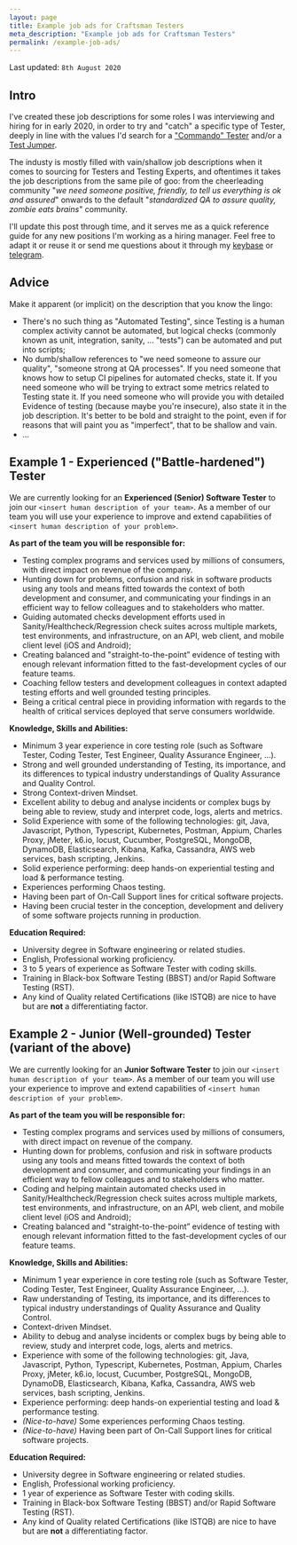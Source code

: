```yaml
---
layout: page
title: Example job ads for Craftsman Testers
meta_description: "Example job ads for Craftsman Testers"
permalink: /example-job-ads/
---
```


Last updated: `8th August 2020`

## Intro

I've created these job descriptions for some roles I was interviewing and hiring for in early 2020, in order to try and "catch" a specific type of Tester, deeply in line with the values I'd search for a ["Commando" Tester](https://filfreire.com/posts/asymmetric_warfare) and/or a [Test Jumper](https://filfreire.com/posts/asymmetric_warfare).

The industy is mostly filled with vain/shallow job descriptions when it comes to sourcing for Testers and Testing Experts, and oftentimes it takes the job descriptions from the same pile of goo: from the cheerleading community "_we need someone positive, friendly, to tell us everything is ok and assured_" onwards to the default "_standardized QA to assure quality, zombie eats brains_" community.

I'll update this post through time, and it serves me as a quick reference guide for any new positions I'm working as a hiring manager. Feel free to adapt it or reuse it or send me questions about it through my <a href="https://keybase.io/filfreireadidas">keybase</a> or <a href="https://t.me/filfreire">telegram</a>.

## Advice

Make it apparent (or implicit) on the description that you know the lingo:
- There's no such thing as "Automated Testing", since Testing is a human complex activity cannot be automated, but logical checks (commonly known as unit, integration, sanity, ... "tests") can be automated and put into scripts;
- No dumb/shallow references to "we need someone to assure our quality", "someone strong at QA processes". If you need someone that knows how to setup CI pipelines for automated checks, state it. If you need someone who will be trying to extract some metrics related to Testing state it. If you need someone who will provide you with detailed Evidence of testing (because maybe you're insecure), also state it in the job description. It's better to be bold and straight to the point, even if for reasons that will paint you as "imperfect", that to be shallow and vain.
- ...

## Example 1 - Experienced ("Battle-hardened") Tester

We are currently looking for an **Experienced (Senior) Software Tester** to join our `<insert human description of your team>`. As a member of our team you will use your experience to improve and extend capabilities of `<insert human description of your problem>`.

**As part of the team you will be responsible for:**
 - Testing complex programs and services used by millions of consumers, with direct impact on revenue of the company.
 - Hunting down for problems, confusion and risk in software products using any tools and means fitted towards the context of both development and consumer, and communicating your findings in an efficient way to fellow colleagues and to stakeholders who matter.
 - Guiding automated checks development efforts used in Sanity/Healthcheck/Regression check suites across multiple markets, test environments, and infrastructure, on an API, web client, and mobile client level (iOS and Android);
 - Creating balanced and "straight-to-the-point” evidence of testing with enough relevant information fitted to the fast-development cycles of our feature teams.
 - Coaching fellow testers and development colleagues in context adapted testing efforts and well grounded testing principles.
 - Being a critical central piece in providing information with regards to the health of critical services deployed that serve consumers worldwide.

**Knowledge, Skills and Abilities:**
 - Minimum 3 year experience in core testing role (such as Software Tester, Coding Tester, Test Engineer, Quality Assurance Engineer, …).
 - Strong and well grounded understanding of Testing, its importance, and its differences to typical industry understandings of Quality Assurance and Quality Control.
 - Strong Context-driven Mindset.
 - Excellent ability to debug and analyse incidents or complex bugs by being able to review, study and interpret code, logs, alerts and metrics.
 - Solid Experience with some of the following technologies: git, Java, Javascript, Python, Typescript, Kubernetes, Postman, Appium, Charles Proxy, jMeter, k6.io, locust, Cucumber, PostgreSQL, MongoDB, DynamoDB, Elasticsearch, Kibana,  Kafka, Cassandra, AWS web services, bash scripting, Jenkins.
 - Solid experience performing: deep hands-on experiential testing and load & performance testing.
 - Experiences performing Chaos testing.
 - Having been part of On-Call Support lines for critical software projects.
 - Having been crucial tester in the conception, development and delivery of some software projects running in production.

**Education Required:**
 - University degree in Software engineering or related studies.
 - English, Professional working proficiency.
 - 3 to 5 years of experience as Software Tester with coding skills.
 - Training in Black-box Software Testing (BBST) and/or Rapid Software Testing (RST).
 - Any kind of Quality related Certifications (like ISTQB) are nice to have but are __not__ a differentiating factor.


## Example 2 - Junior (Well-grounded) Tester (variant of the above)

We are currently looking for an **Junior Software Tester** to join our `<insert human description of your team>`. As a member of our team you will use your experience to improve and extend capabilities of `<insert human description of your problem>`.

**As part of the team you will be responsible for:**
- Testing complex programs and services used by millions of consumers, with direct impact on revenue of the company.
- Hunting down for problems, confusion and risk in software products using any tools and means fitted towards the context of both development and consumer, and communicating your findings in an efficient way to fellow colleagues and to stakeholders who matter.
- Coding and helping maintain automated checks used in Sanity/Healthcheck/Regression check suites across multiple markets, test environments, and infrastructure, on an API, web client, and mobile client level (iOS and Android);
- Creating balanced and "straight-to-the-point” evidence of testing with enough relevant information fitted to the fast-development cycles of our feature teams.

**Knowledge, Skills and Abilities:**
- Minimum 1 year experience in core testing role (such as Software Tester, Coding Tester, Test Engineer, Quality Assurance Engineer, …).
- Raw understanding of Testing, its importance, and its differences to typical industry understandings of Quality Assurance and Quality Control.
- Context-driven Mindset.
- Ability to debug and analyse incidents or complex bugs by being able to review, study and interpret code, logs, alerts and metrics.
- Experience with some of the following technologies: git, Java, Javascript, Python, Typescript, Kubernetes, Postman, Appium, Charles Proxy, jMeter, k6.io, locust, Cucumber, PostgreSQL, MongoDB, DynamoDB, Elasticsearch, Kibana,  Kafka, Cassandra, AWS web services, bash scripting, Jenkins.
- Experience performing: deep hands-on experiential testing and load & performance testing.
- _(Nice-to-have)_ Some experiences performing Chaos testing.
- _(Nice-to-have)_ Having been part of On-Call Support lines for critical software projects.

**Education Required:**
- University degree in Software engineering or related studies.
- English, Professional working proficiency.
- 1 year of experience as Software Tester with coding skills.
- Training in Black-box Software Testing (BBST) and/or Rapid Software Testing (RST).
- Any kind of Quality related Certifications (like ISTQB) are nice to have but are __not__ a differentiating factor.
